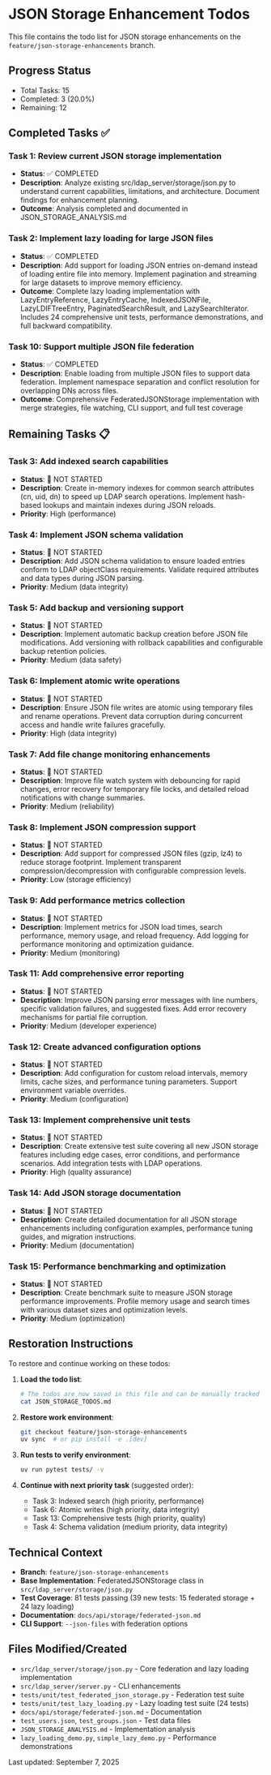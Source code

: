 # JSON Storage Enhancement Todos

This file contains the todo list for JSON storage enhancements on the `feature/json-storage-enhancements` branch.

## Progress Status
- Total Tasks: 15
- Completed: 3 (20.0%)
- Remaining: 12

## Completed Tasks ✅

### Task 1: Review current JSON storage implementation
- **Status**: ✅ COMPLETED
- **Description**: Analyze existing src/ldap_server/storage/json.py to understand current capabilities, limitations, and architecture. Document findings for enhancement planning.
- **Outcome**: Analysis completed and documented in JSON_STORAGE_ANALYSIS.md

### Task 2: Implement lazy loading for large JSON files
- **Status**: ✅ COMPLETED
- **Description**: Add support for loading JSON entries on-demand instead of loading entire file into memory. Implement pagination and streaming for large datasets to improve memory efficiency.
- **Outcome**: Complete lazy loading implementation with LazyEntryReference, LazyEntryCache, IndexedJSONFile, LazyLDIFTreeEntry, PaginatedSearchResult, and LazySearchIterator. Includes 24 comprehensive unit tests, performance demonstrations, and full backward compatibility.

### Task 10: Support multiple JSON file federation
- **Status**: ✅ COMPLETED  
- **Description**: Enable loading from multiple JSON files to support data federation. Implement namespace separation and conflict resolution for overlapping DNs across files.
- **Outcome**: Comprehensive FederatedJSONStorage implementation with merge strategies, file watching, CLI support, and full test coverage

## Remaining Tasks 📋

### Task 3: Add indexed search capabilities  
- **Status**: 🔄 NOT STARTED
- **Description**: Create in-memory indexes for common search attributes (cn, uid, dn) to speed up LDAP search operations. Implement hash-based lookups and maintain indexes during JSON reloads.
- **Priority**: High (performance)

### Task 4: Implement JSON schema validation
- **Status**: 🔄 NOT STARTED
- **Description**: Add JSON schema validation to ensure loaded entries conform to LDAP objectClass requirements. Validate required attributes and data types during JSON parsing.
- **Priority**: Medium (data integrity)

### Task 5: Add backup and versioning support
- **Status**: 🔄 NOT STARTED
- **Description**: Implement automatic backup creation before JSON file modifications. Add versioning with rollback capabilities and configurable backup retention policies.
- **Priority**: Medium (data safety)

### Task 6: Implement atomic write operations
- **Status**: 🔄 NOT STARTED
- **Description**: Ensure JSON file writes are atomic using temporary files and rename operations. Prevent data corruption during concurrent access and handle write failures gracefully.
- **Priority**: High (data integrity)

### Task 7: Add file change monitoring enhancements
- **Status**: 🔄 NOT STARTED
- **Description**: Improve file watch system with debouncing for rapid changes, error recovery for temporary file locks, and detailed reload notifications with change summaries.
- **Priority**: Medium (reliability)

### Task 8: Implement JSON compression support
- **Status**: 🔄 NOT STARTED
- **Description**: Add support for compressed JSON files (gzip, lz4) to reduce storage footprint. Implement transparent compression/decompression with configurable compression levels.
- **Priority**: Low (storage efficiency)

### Task 9: Add performance metrics collection
- **Status**: 🔄 NOT STARTED
- **Description**: Implement metrics for JSON load times, search performance, memory usage, and reload frequency. Add logging for performance monitoring and optimization guidance.
- **Priority**: Medium (monitoring)

### Task 11: Add comprehensive error reporting
- **Status**: 🔄 NOT STARTED
- **Description**: Improve JSON parsing error messages with line numbers, specific validation failures, and suggested fixes. Add error recovery mechanisms for partial file corruption.
- **Priority**: Medium (developer experience)

### Task 12: Create advanced configuration options
- **Status**: 🔄 NOT STARTED
- **Description**: Add configuration for custom reload intervals, memory limits, cache sizes, and performance tuning parameters. Support environment variable overrides.
- **Priority**: Medium (configuration)

### Task 13: Implement comprehensive unit tests
- **Status**: 🔄 NOT STARTED
- **Description**: Create extensive test suite covering all new JSON storage features including edge cases, error conditions, and performance scenarios. Add integration tests with LDAP operations.
- **Priority**: High (quality assurance)

### Task 14: Add JSON storage documentation
- **Status**: 🔄 NOT STARTED
- **Description**: Create detailed documentation for all JSON storage enhancements including configuration examples, performance tuning guides, and migration instructions.
- **Priority**: Medium (documentation)

### Task 15: Performance benchmarking and optimization
- **Status**: 🔄 NOT STARTED
- **Description**: Create benchmark suite to measure JSON storage performance improvements. Profile memory usage and search times with various dataset sizes and optimization levels.
- **Priority**: Medium (optimization)

## Restoration Instructions

To restore and continue working on these todos:

1. **Load the todo list**:
   ```bash
   # The todos are now saved in this file and can be manually tracked
   cat JSON_STORAGE_TODOS.md
   ```

2. **Restore work environment**:
   ```bash
   git checkout feature/json-storage-enhancements
   uv sync  # or pip install -e .[dev]
   ```

3. **Run tests to verify environment**:
   ```bash
   uv run pytest tests/ -v
   ```

4. **Continue with next priority task** (suggested order):
   - Task 3: Indexed search (high priority, performance)  
   - Task 6: Atomic writes (high priority, data integrity)
   - Task 13: Comprehensive tests (high priority, quality)
   - Task 4: Schema validation (medium priority, data integrity)

## Technical Context

- **Branch**: `feature/json-storage-enhancements`
- **Base Implementation**: FederatedJSONStorage class in `src/ldap_server/storage/json.py`
- **Test Coverage**: 81 tests passing (39 new tests: 15 federated storage + 24 lazy loading)
- **Documentation**: `docs/api/storage/federated-json.md`
- **CLI Support**: `--json-files` with federation options

## Files Modified/Created

- `src/ldap_server/storage/json.py` - Core federation and lazy loading implementation
- `src/ldap_server/server.py` - CLI enhancements  
- `tests/unit/test_federated_json_storage.py` - Federation test suite
- `tests/unit/test_lazy_loading.py` - Lazy loading test suite (24 tests)
- `docs/api/storage/federated-json.md` - Documentation
- `test_users.json`, `test_groups.json` - Test data files
- `JSON_STORAGE_ANALYSIS.md` - Implementation analysis
- `lazy_loading_demo.py`, `simple_lazy_demo.py` - Performance demonstrations

Last updated: September 7, 2025
